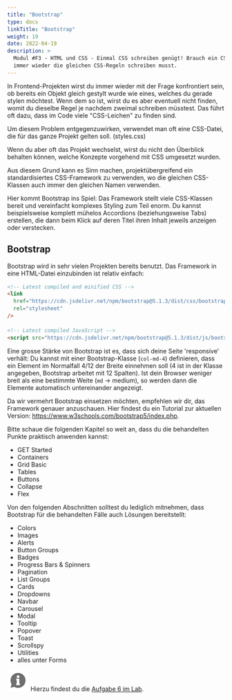```yaml
---
title: "Bootstrap"
type: docs
linkTitle: "Bootstrap"
weight: 19
date: 2022-04-19
description: >
  Modul #F3 - HTML und CSS - Einmal CSS schreiben genügt! Brauch ein CSS-Framework, damit du nicht
  immer wieder die gleichen CSS-Regeln schreiben musst.
---
```


In Frontend-Projekten wirst du immer wieder mit der Frage konfrontiert sein, ob bereits ein Objekt
gleich gestylt wurde wie eines, welches du gerade stylen möchtest. Wenn dem so ist, wirst du es aber
eventuell nicht finden, womit du dieselbe Regel je nachdem zweimal schreiben müsstest.
Das führt oft dazu, dass im Code viele "CSS-Leichen" zu finden sind.

Um diesem Problem entgegenzuwirken, verwendet man oft eine CSS-Datei, die für das
ganze Projekt gelten soll. (styles.css)

Wenn du aber oft das Projekt wechselst, wirst du nicht den Überblick behalten können,
welche Konzepte vorgehend mit CSS umgesetzt wurden.

Aus diesem Grund kann es Sinn machen, projektübergreifend ein standardisiertes CSS-Framework
zu verwenden, wo die gleichen CSS-Klassen auch immer den gleichen Namen verwenden.

Hier kommt Bootstrap ins Spiel: Das Framework stellt viele CSS-Klassen bereit und
vereinfacht komplexes Styling zum Teil enorm. Du kannst beispielsweise komplett mühelos
Accordions (beziehungsweise Tabs) erstellen, die dann beim Klick auf deren Titel ihren Inhalt jeweils anzeigen oder verstecken.

## Bootstrap

Bootstrap wird in sehr vielen Projekten bereits benutzt. Das Framework in eine HTML-Datei einzubinden ist relativ einfach:

```html
<!-- Latest compiled and minified CSS -->
<link
  href="https://cdn.jsdelivr.net/npm/bootstrap@5.1.3/dist/css/bootstrap.min.css"
  rel="stylesheet"
/>

<!-- Latest compiled JavaScript -->
<script src="https://cdn.jsdelivr.net/npm/bootstrap@5.1.3/dist/js/bootstrap.bundle.min.js"></script>
```

Eine grosse Stärke von Bootstrap ist es, dass sich deine Seite 'responsive' verhält: Du kannst mit einer Bootstrap-Klasse (`col-md-4`) definieren, dass ein Element im Normalfall 4/12 der Breite einnehmen soll (4 ist in der Klasse angegeben, Bootstrap arbeitet mit 12 Spalten). Ist dein Browser weniger breit als eine bestimmte Weite (`md` -> medium), so werden dann die Elemente automatisch untereinander angezeigt.

Da wir vermehrt Bootstrap einsetzen möchten, empfehlen wir dir, das Framework genauer anzuschauen. Hier findest du ein Tutorial zur aktuellen Version: https://www.w3schools.com/bootstrap5/index.php.

Bitte schaue die folgenden Kapitel so weit an, dass du die behandelten Punkte praktisch anwenden kannst:

- GET Started
- Containers
- Grid Basic
- Tables
- Buttons
- Collapse
- Flex

Von den folgenden Abschnitten solltest du lediglich mitnehmen, dass Bootstrap für die behandelten Fälle auch Lösungen bereitstellt:

- Colors
- Images
- Alerts
- Button Groups
- Badges
- Progress Bars & Spinners
- Pagination
- List Groups
- Cards
- Dropdowns
- Navbar
- Carousel
- Modal
- Tooltip
- Popover
- Toast
- Scrollspy
- Utilities
- alles unter Forms

![asset](/images/hint.png) Hierzu findest du die [Aufgabe 6 im Lab](../../../../labs/03_web/01_html-css/02_css).
